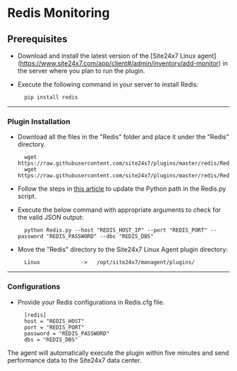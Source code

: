 # Redis Monitoring
                                                                                              
## Prerequisites

- Download and install the latest version of the [Site24x7 Linux agent] (https://www.site24x7.com/app/client#/admin/inventory/add-monitor) in the server where you plan to run the plugin. 

- Execute the following command in your server to install Redis: 

		pip install redis
---

### Plugin Installation  

- Download all the files in the "Redis" folder and place it under the "Redis" directory.

		wget https://raw.githubusercontent.com/site24x7/plugins/master/redis/Redis.py
		wget https://raw.githubusercontent.com/site24x7/plugins/master/redis/Redis.cfg

- Follow the steps in [this article](https://support.site24x7.com/portal/en/kb/articles/updating-python-path-in-a-plugin-script-for-linux-servers) to update the Python path in the Redis.py script.

- Execute the below command with appropriate arguments to check for the valid JSON output:

		python Redis.py --host "REDIS_HOST_IP" --port "REDIS_PORT" --password "REDIS_PASSWORD" --dbs "REDIS_DBS" 

- Move the "Redis" directory to the Site24x7 Linux Agent plugin directory: 

		Linux             ->   /opt/site24x7/monagent/plugins/


---

### Configurations

- Provide your Redis configurations in Redis.cfg file.

		[redis]
		host = "REDIS_HOST"
		port = "REDIS_PORT"
		password = "REDIS_PASSWORD"
		dbs = "REDIS_DBS"
		
The agent will automatically execute the plugin within five minutes and send performance data to the Site24x7 data center.


